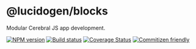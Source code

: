 # @lucidogen/blocks

Modular Cerebral JS app development.

[![NPM version][npm-image]][npm-url]
[![Build status][travis-image]][travis-url]
[![Coverage Status][coverage-image]][coverage-url]
[![Commitizen friendly][commitizen-image]][commitizen-url]

[npm-image]: https://img.shields.io/npm/v/blocks.svg?style=flat
[npm-url]: https://npmjs.org/package/cerebral
[travis-image]: https://img.shields.io/travis/cerebral/cerebral.svg?style=flat
[travis-url]: https://travis-ci.org/cerebral/cerebral
[coverage-image]: https://img.shields.io/coveralls/github/cerebral/cerebral.svg?style=flat
[coverage-url]: https://coveralls.io/github/cerebral/cerebral
[commitizen-image]: https://img.shields.io/badge/commitizen-friendly-brightgreen.svg?style=flat
[commitizen-url]: http://commitizen.github.io/cz-cli/
